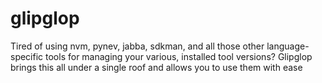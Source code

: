 # glipglop
Tired of using nvm, pynev, jabba, sdkman, and all those other language-specific tools for managing your various, installed tool versions? Glipglop brings this all under a single roof and allows you to use them with ease
